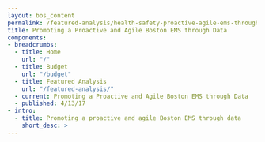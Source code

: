 ```yaml
---
layout: bos_content
permalink: /featured-analysis/health-safety-proactive-agile-ems-through-data
title: Promoting a Proactive and Agile Boston EMS through Data
components:
- breadcrumbs:
  - title: Home
    url: "/"
  - title: Budget
    url: "/budget"
  - title: Featured Analysis
    url: "/featured-analysis/"
  - current: Promoting a Proactive and Agile Boston EMS through Data
  - published: 4/13/17
- intro:
  - title: Promoting a proactive and agile Boston EMS through data
    short_desc: >
---
```

